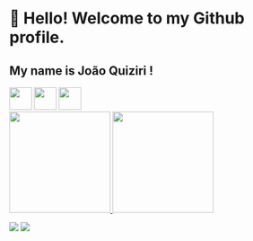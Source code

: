# 👋 Hello! Welcome to my Github profile.
## My name is João Quiziri !

<img src="https://cdn.jsdelivr.net/gh/devicons/devicon/icons/java/java-original.svg" width="40" height="40"/>
<img src="https://cdn.jsdelivr.net/gh/devicons/devicon/icons/mysql/mysql-original.svg" width="40" height="40">
<img src="https://cdn.jsdelivr.net/gh/devicons/devicon/icons/php/php-original.svg" width="40" height="40"/>


<div>
<a href="https://github.com/quiziri">
<img loading="lazy" height="180em" src="https://github-readme-stats.vercel.app/api/top-langs/?username=quiziri&layout=compact&langs_count=7&theme=dracula"/>
<img loading="lazy" height="180em" src="https://github-readme-stats.vercel.app/api?username=quiziri&show_icons=true&theme=dracula&include_all_commits=true&count_private=true"/>
</div>


<a href="https://www.linkedin.com/in/joao-quiziri" target="_blank"><img loading="lazy" src="https://img.shields.io/badge/-LinkedIn-%230077B5?style=for-the-badge&logo=linkedin&logoColor=white" target="_blank"></a>
<a href="https://instagram.com/quizirironchi" target="_blank"><img loading="lazy" src="https://img.shields.io/badge/-Instagram-%23E4405F?style=for-the-badge&logo=instagram&logoColor=white" target="_blank"></a>

